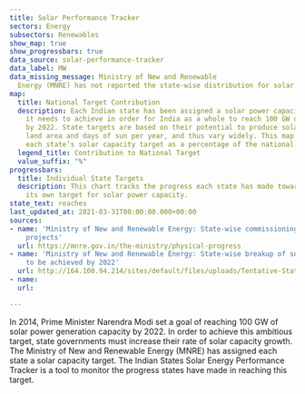 ```yaml
---
title: Solar Performance Tracker
sectors: Energy
subsectors: Renewables
show_map: true
show_progressbars: true
data_source: solar-performance-tracker
data_label: MW
data_missing_message: Ministry of New and Renewable
  Energy (MNRE) has not reported the state-wise distribution for solar target for
map:
  title: National Target Contribution
  description: Each Indian state has been assigned a solar power capacity target that
    it needs to achieve in order for India as a whole to reach 100 GW of solar power
    by 2022. State targets are based on their potential to produce solar power, including
    land area and days of sun per year, and thus vary widely. This map represents
    each state’s solar capacity target as a percentage of the national target.
  legend_title: Contribution to National Target
  value_suffix: "%"
progressbars:
  title: Individual State Targets
  description: This chart tracks the progress each state has made towards reaching
    its own target for solar power capacity.
state_text: reaches
last_updated_at: 2021-03-31T00:00:00.000+00:00
sources:
- name: 'Ministry of New and Renewable Energy: State-wise commissioning of solar power
    projects'
  url: https://mnre.gov.in/the-ministry/physical-progress
- name: 'Ministry of New and Renewable Energy: State-wise breakup of solar targets
    to be achieved by 2022'
  url: http://164.100.94.214/sites/default/files/uploads/Tentative-State-wise-break-up-of-Renewable-Power-by-2022.pdf
- name: 
  url: 

---
```

In 2014, Prime Minister Narendra Modi set a goal of reaching 100 GW of solar power generation capacity by 2022. In order to achieve this ambitious target, state governments must increase their rate of solar capacity growth. The Ministry of New and Renewable Energy (MNRE) has assigned each state a solar capacity target. The Indian States Solar Energy Performance Tracker is a tool to monitor the progress states have made in reaching this target.